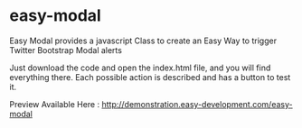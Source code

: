 easy-modal
==========

Easy Modal provides a javascript Class to create an Easy Way to trigger Twitter Bootstrap Modal alerts

Just download the code and open the index.html file, and you will find everything there.
Each possible action is described and has a button to test it.

Preview Available Here : http://demonstration.easy-development.com/easy-modal
